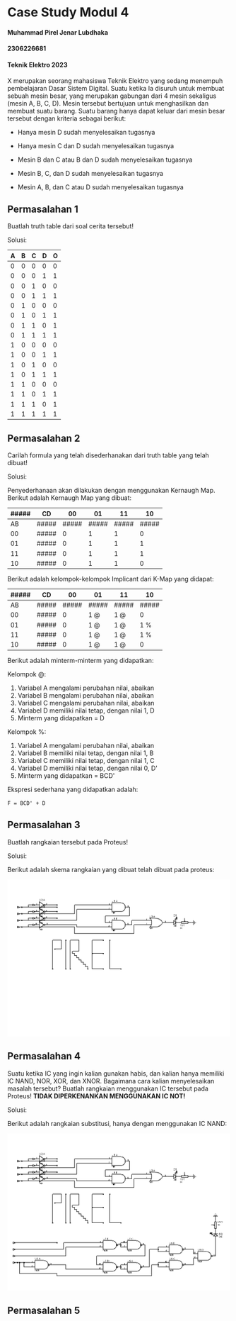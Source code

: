 # Case Study Modul 4
#### Muhammad Pirel Jenar Lubdhaka
#### 2306226681
#### Teknik Elektro 2023



X merupakan seorang mahasiswa Teknik Elektro yang sedang menempuh pembelajaran Dasar Sistem Digital. Suatu ketika Ia disuruh untuk membuat sebuah mesin besar, yang merupakan gabungan dari 4 mesin sekaligus (mesin A, B, C, D). Mesin tersebut bertujuan untuk menghasilkan dan membuat suatu barang. Suatu barang hanya dapat keluar dari mesin besar tersebut dengan kriteria sebagai berikut:

- Hanya mesin D sudah menyelesaikan tugasnya

- Hanya mesin C dan D sudah menyelesaikan tugasnya

- Mesin B dan C atau B dan D sudah menyelesaikan tugasnya

- Mesin B, C, dan D sudah menyelesaikan tugasnya

- Mesin A, B, dan C atau D sudah menyelesaikan tugasnya



## Permasalahan 1
Buatlah truth table dari soal cerita tersebut!

Solusi:



| A | B | C | D | O |
|---|---|---|---|---|
| 0 | 0 | 0 | 0 | 0 |
| 0 | 0 | 0 | 1 | 1 |
| 0 | 0 | 1 | 0 | 0 |
| 0 | 0 | 1 | 1 | 1 |
| 0 | 1 | 0 | 0 | 0 |
| 0 | 1 | 0 | 1 | 1 |
| 0 | 1 | 1 | 0 | 1 |
| 0 | 1 | 1 | 1 | 1 |
| 1 | 0 | 0 | 0 | 0 |
| 1 | 0 | 0 | 1 | 1 |
| 1 | 0 | 1 | 0 | 0 |
| 1 | 0 | 1 | 1 | 1 |
| 1 | 1 | 0 | 0 | 0 |
| 1 | 1 | 0 | 1 | 1 |
| 1 | 1 | 1 | 0 | 1 |
| 1 | 1 | 1 | 1 | 1 |



## Permasalahan 2
Carilah formula yang telah disederhanakan dari truth table yang telah dibuat!

Solusi:

Penyederhanaan akan dilakukan dengan menggunakan Kernaugh Map. Berikut adalah Kernaugh Map yang dibuat:


| ##### | CD    | 00    | 01    | 11    | 10    |
|-------|-------|-------|-------|-------|-------|
| AB    | ##### | ##### | ##### | ##### | ##### |
| 00    | ##### | 0     | 1     | 1     | 0     |
| 01    | ##### | 0     | 1     | 1     | 1     |
| 11    | ##### | 0     | 1     | 1     | 1     |
| 10    | ##### | 0     | 1     | 1     | 0     |

Berikut adalah kelompok-kelompok Implicant dari K-Map yang didapat:


| ##### | CD    | 00    | 01    | 11    | 10    |
|-------|-------|-------|-------|-------|-------|
| AB    | ##### | ##### | ##### | ##### | ##### |
| 00    | ##### | 0     | 1 @   | 1 @   | 0     |
| 01    | ##### | 0     | 1 @   | 1 @   | 1 %   |
| 11    | ##### | 0     | 1 @   | 1 @   | 1 %   |
| 10    | ##### | 0     | 1 @   | 1 @   | 0     |

Berikut adalah minterm-minterm yang didapatkan:

Kelompok @:

1. Variabel A mengalami perubahan nilai, abaikan
2. Variabel B mengalami perubahan nilai, abaikan
3. Variabel C mengalami perubahan nilai, abaikan
4. Variabel D memiliki nilai tetap, dengan nilai 1, D
5. Minterm yang didapatkan = D

Kelompok %:

1. Variabel A mengalami perubahan nilai, abaikan
2. Variabel B memiliki nilai tetap, dengan nilai 1, B
3. Variabel C memiliki nilai tetap, dengan nilai 1, C
4. Variabel D memiliki nilai tetap, dengan nilai 0, D'
5. Minterm yang didapatkan = BCD'

Ekspresi sederhana yang didapatkan adalah:

```
F = BCD' + D
```



## Permasalahan 3
Buatlah rangkaian tersebut pada Proteus!

Solusi:

Berikut adalah skema rangkaian yang dibuat telah dibuat pada proteus:

![Proteus_1](https://github.com/pirel624/Dasar_Sistem_Digital/blob/cf2130bd64ae931bcd34f7a549ab07aa9007391e/Case%20Study%204_Elementary%20Digital%20System.BMP)



## Permasalahan 4
Suatu ketika IC yang ingin kalian gunakan habis, dan kalian hanya memiliki IC NAND, NOR, XOR, dan XNOR. Bagaimana cara kalian menyelesaikan masalah tersebut? Buatlah rangkaian menggunakan IC tersebut pada Proteus! **TIDAK DIPERKENANKAN MENGGUNAKAN IC NOT!**

Solusi:

Berikut adalah rangkaian substitusi, hanya dengan menggunakan IC NAND:

![Proteus_NAND](https://github.com/pirel624/Dasar_Sistem_Digital/blob/d68bbae354045a54de2d2e3a999f551b0f313841/Case%20Study%204_Elementary%20Digital%20System%202.bmp)



## Permasalahan 5






